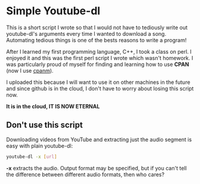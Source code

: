 Simple Youtube-dl 
===================
This is a short script I wrote so that I would not have to tediously write out youtube-dl's arguments every time I wanted to download a song. Automating tedious things is one of the bests reasons to write a program!

After I learned my first programming language, C++, I took a class on perl. I enjoyed it and this was the first perl script I wrote which wasn't homework. I was particularly proud of myself for finding and learning how to use **CPAN** (now I use [cpanm](http://search.cpan.org/~miyagawa/App-cpanminus-1.7040/bin/cpanm)).

I uploaded this because I will want to use it on other machines in the future and since github is in the cloud, I don't have to worry about losing this script now. 

**It is in the cloud, IT IS NOW ETERNAL**

## Don't use this script

Downloading videos from YouTube and extracting just the audio segment is easy with plain youtube-dl:

```bash
youtube-dl -x [url]
```

__-x__ extracts the audio. Output format may be specified, but if you can't tell the difference between different audio formats, then who cares?

